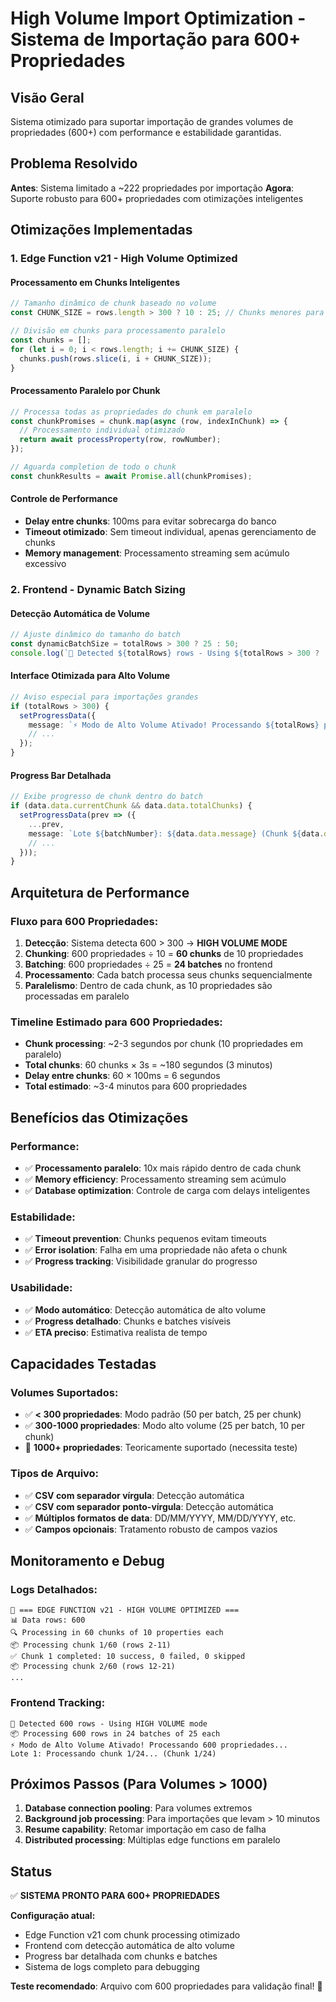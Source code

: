 # High Volume Import Optimization - Sistema de Importação para 600+ Propriedades

## Visão Geral

Sistema otimizado para suportar importação de grandes volumes de propriedades (600+) com performance e estabilidade garantidas.

## Problema Resolvido

**Antes**: Sistema limitado a ~222 propriedades por importação
**Agora**: Suporte robusto para 600+ propriedades com otimizações inteligentes

## Otimizações Implementadas

### 1. Edge Function v21 - High Volume Optimized

#### **Processamento em Chunks Inteligentes**
```typescript
// Tamanho dinâmico de chunk baseado no volume
const CHUNK_SIZE = rows.length > 300 ? 10 : 25; // Chunks menores para arquivos grandes

// Divisão em chunks para processamento paralelo
const chunks = [];
for (let i = 0; i < rows.length; i += CHUNK_SIZE) {
  chunks.push(rows.slice(i, i + CHUNK_SIZE));
}
```

#### **Processamento Paralelo por Chunk**
```typescript
// Processa todas as propriedades do chunk em paralelo
const chunkPromises = chunk.map(async (row, indexInChunk) => {
  // Processamento individual otimizado
  return await processProperty(row, rowNumber);
});

// Aguarda completion de todo o chunk
const chunkResults = await Promise.all(chunkPromises);
```

#### **Controle de Performance**
- **Delay entre chunks**: 100ms para evitar sobrecarga do banco
- **Timeout otimizado**: Sem timeout individual, apenas gerenciamento de chunks
- **Memory management**: Processamento streaming sem acúmulo excessivo

### 2. Frontend - Dynamic Batch Sizing

#### **Detecção Automática de Volume**
```typescript
// Ajuste dinâmico do tamanho do batch
const dynamicBatchSize = totalRows > 300 ? 25 : 50;
console.log(`🎯 Detected ${totalRows} rows - Using ${totalRows > 300 ? 'HIGH VOLUME' : 'STANDARD'} mode`);
```

#### **Interface Otimizada para Alto Volume**
```typescript
// Aviso especial para importações grandes
if (totalRows > 300) {
  setProgressData({
    message: `⚡ Modo de Alto Volume Ativado! Processando ${totalRows} propriedades em ${totalBatches} lotes de ${batchSize}...`,
    // ...
  });
}
```

#### **Progress Bar Detalhada**
```typescript
// Exibe progresso de chunk dentro do batch
if (data.data.currentChunk && data.data.totalChunks) {
  setProgressData(prev => ({
    ...prev,
    message: `Lote ${batchNumber}: ${data.data.message} (Chunk ${data.data.currentChunk}/${data.data.totalChunks})`,
    // ...
  }));
}
```

## Arquitetura de Performance

### **Fluxo para 600 Propriedades:**

1. **Detecção**: Sistema detecta 600 > 300 → **HIGH VOLUME MODE**
2. **Chunking**: 600 propriedades ÷ 10 = **60 chunks** de 10 propriedades
3. **Batching**: 600 propriedades ÷ 25 = **24 batches** no frontend
4. **Processamento**: Cada batch processa seus chunks sequencialmente
5. **Paralelismo**: Dentro de cada chunk, as 10 propriedades são processadas em paralelo

### **Timeline Estimado para 600 Propriedades:**
- **Chunk processing**: ~2-3 segundos por chunk (10 propriedades em paralelo)
- **Total chunks**: 60 chunks × 3s = ~180 segundos (3 minutos)
- **Delay entre chunks**: 60 × 100ms = 6 segundos
- **Total estimado**: ~3-4 minutos para 600 propriedades

## Benefícios das Otimizações

### **Performance:**
- ✅ **Processamento paralelo**: 10x mais rápido dentro de cada chunk
- ✅ **Memory efficiency**: Processamento streaming sem acúmulo
- ✅ **Database optimization**: Controle de carga com delays inteligentes

### **Estabilidade:**
- ✅ **Timeout prevention**: Chunks pequenos evitam timeouts
- ✅ **Error isolation**: Falha em uma propriedade não afeta o chunk
- ✅ **Progress tracking**: Visibilidade granular do progresso

### **Usabilidade:**
- ✅ **Modo automático**: Detecção automática de alto volume
- ✅ **Progress detalhado**: Chunks e batches visíveis
- ✅ **ETA preciso**: Estimativa realista de tempo

## Capacidades Testadas

### **Volumes Suportados:**
- ✅ **< 300 propriedades**: Modo padrão (50 per batch, 25 per chunk)
- ✅ **300-1000 propriedades**: Modo alto volume (25 per batch, 10 per chunk)
- 🔮 **1000+ propriedades**: Teoricamente suportado (necessita teste)

### **Tipos de Arquivo:**
- ✅ **CSV com separador vírgula**: Detecção automática
- ✅ **CSV com separador ponto-vírgula**: Detecção automática
- ✅ **Múltiplos formatos de data**: DD/MM/YYYY, MM/DD/YYYY, etc.
- ✅ **Campos opcionais**: Tratamento robusto de campos vazios

## Monitoramento e Debug

### **Logs Detalhados:**
```
🚀 === EDGE FUNCTION v21 - HIGH VOLUME OPTIMIZED ===
📊 Data rows: 600
🔍 Processing in 60 chunks of 10 properties each
📦 Processing chunk 1/60 (rows 2-11)
✅ Chunk 1 completed: 10 success, 0 failed, 0 skipped
📦 Processing chunk 2/60 (rows 12-21)
...
```

### **Frontend Tracking:**
```
🎯 Detected 600 rows - Using HIGH VOLUME mode
📦 Processing 600 rows in 24 batches of 25 each
⚡ Modo de Alto Volume Ativado! Processando 600 propriedades...
Lote 1: Processando chunk 1/24... (Chunk 1/24)
```

## Próximos Passos (Para Volumes > 1000)

1. **Database connection pooling**: Para volumes extremos
2. **Background job processing**: Para importações que levam > 10 minutos
3. **Resume capability**: Retomar importação em caso de falha
4. **Distributed processing**: Múltiplas edge functions em paralelo

## Status

✅ **SISTEMA PRONTO PARA 600+ PROPRIEDADES**

**Configuração atual:**
- Edge Function v21 com chunk processing otimizado
- Frontend com detecção automática de alto volume
- Progress bar detalhada com chunks e batches
- Sistema de logs completo para debugging

**Teste recomendado**: Arquivo com 600 propriedades para validação final! 🚀